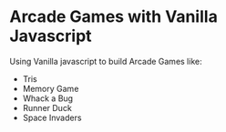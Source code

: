 # Arcade Games with Vanilla Javascript

Using Vanilla javascript to build Arcade Games like:

- Tris
- Memory Game
- Whack a Bug
- Runner Duck
- Space Invaders